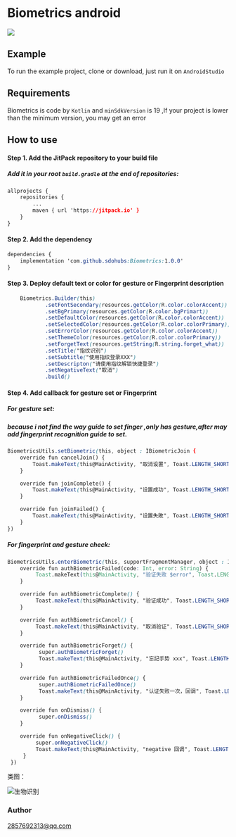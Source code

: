 # Biometrics android
 [![](https://jitpack.io/v/sdohubs/Biometrics.svg)](https://jitpack.io/#sdohubs/Biometrics)
## Example
To run the example project, clone or download, just run it on `AndroidStudio`
## Requirements
Biometrics is code by `Kotlin` and `minSdkVersion` is 19 ,If your project is lower than the minimum version, you may get an error
## How to use
#### Step 1. Add the JitPack repository to your build file
##### Add it in your root `build.gradle` at the end of repositories:

```css
allprojects {
	repositories {
		...
		maven { url 'https://jitpack.io' }
	}
}
```

#### **Step 2.** Add the dependency

```css
dependencies {
	implementation 'com.github.sdohubs:Biometrics:1.0.0'
}
```

#### Step 3. Deploy default text or color for gesture or Fingerprint description

```css
	Biometrics.Builder(this)
            .setFontSecondary(resources.getColor(R.color.colorAccent))
            .setBgPrimary(resources.getColor(R.color.bgPrimart))
            .setDefaultColor(resources.getColor(R.color.colorAccent))
            .setSelectedColor(resources.getColor(R.color.colorPrimary))
            .setErrorColor(resources.getColor(R.color.colorAccent))
            .setThemeColor(resources.getColor(R.color.colorPrimary))
            .setForgetText(resources.getString(R.string.forget_what))
            .setTitle("指纹识别")
            .setSubtitle("使用指纹登录XXX")
            .setDescripton("请使用指纹解锁快捷登录")
            .setNegativeText("取消")
            .build()
```

#### Step 4. Add callback for gesture set or Fingerprint

##### For gesture set:

##### because i not find the way guide to set finger ,only has gesture,after may add fingerprint recognition  guide  to set.

```css
BiometricsUtils.setBiometric(this, object : IBiometricJoin {
    override fun cancelJoin() {
        Toast.makeText(this@MainActivity, "取消设置", Toast.LENGTH_SHORT).show()
    }

    override fun joinComplete() {
        Toast.makeText(this@MainActivity, "设置成功", Toast.LENGTH_SHORT).show()
    }

    override fun joinFailed() {
        Toast.makeText(this@MainActivity, "设置失敗", Toast.LENGTH_SHORT).show()
    }
})
```

##### For fingerprint and gesture check:

```css
BiometricsUtils.enterBiometric(this, supportFragmentManager, object : IBiometricApi {
    override fun authBiometricFailed(code: Int, error: String) {
         Toast.makeText(this@MainActivity, "验证失败 $error", Toast.LENGTH_SHORT).show()
    }

    override fun authBiometricComplete() {
         Toast.makeText(this@MainActivity, "验证成功", Toast.LENGTH_SHORT).show()
    }

    override fun authBiometricCancel() {
         Toast.makeText(this@MainActivity, "取消验证", Toast.LENGTH_SHORT).show()
    }

    override fun authBiometricForget() {
          super.authBiometricForget()
          Toast.makeText(this@MainActivity, "忘記手势 xxx", Toast.LENGTH_SHORT).show()
    }

    override fun authBiometricFailedOnce() {
          super.authBiometricFailedOnce()
          Toast.makeText(this@MainActivity, "认证失败一次，回调", Toast.LENGTH_SHORT).show()
    }

    override fun onDismiss() {
          super.onDismiss()
    }

    override fun onNegativeClick() {
         super.onNegativeClick()
         Toast.makeText(this@MainActivity, "negative 回调", Toast.LENGTH_SHORT).show()
     }
 })
```

类图：

![生物识别](https://github.com/sdohubs/Biometrics/blob/master/%E7%94%9F%E7%89%A9%E8%AF%86%E5%88%AB.png)

### Author

2857692313@qq.com



